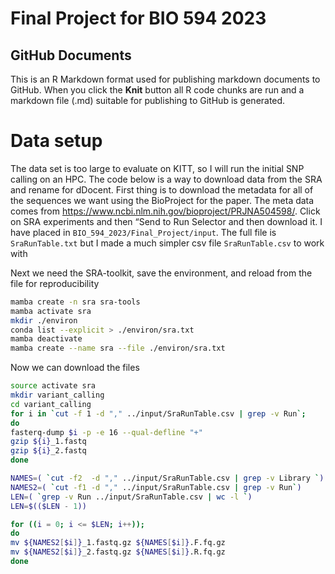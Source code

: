 Final Project for BIO 594 2023
================

## GitHub Documents

This is an R Markdown format used for publishing markdown documents to
GitHub. When you click the **Knit** button all R code chunks are run and
a markdown file (.md) suitable for publishing to GitHub is generated.

# Data setup

The data set is too large to evaluate on KITT, so I will run the initial
SNP calling on an HPC. The code below is a way to download data from the
SRA and rename for dDocent. First thing is to download the metadata for
all of the sequences we want using the BioProject for the paper. The
meta data comes from
<https://www.ncbi.nlm.nih.gov/bioproject/PRJNA504598/>. Click on SRA
experiments and then “Send to Run Selector and then download it. I have
placed in `BIO_594_2023/Final_Project/input`. The full file is
`SraRunTable.txt` but I made a much simpler csv file `SraRunTable.csv`
to work with

Next we need the SRA-toolkit, save the environment, and reload from the
file for reproducibility

``` bash
mamba create -n sra sra-tools
mamba activate sra
mkdir ./environ
conda list --explicit > ./environ/sra.txt
mamba deactivate
mamba create --name sra --file ./environ/sra.txt
```

Now we can download the files

``` bash
source activate sra
mkdir variant_calling
cd variant_calling
for i in `cut -f 1 -d "," ../input/SraRunTable.csv | grep -v Run`;
do
fasterq-dump $i -p -e 16 --qual-defline "+"
gzip ${i}_1.fastq
gzip ${i}_2.fastq
done
```

``` bash
NAMES=( `cut -f2  -d "," ../input/SraRunTable.csv | grep -v Library `)
NAMES2=( `cut -f1 -d "," ../input/SraRunTable.csv | grep -v Run`)
LEN=( `grep -v Run ../input/SraRunTable.csv | wc -l `)
LEN=$(($LEN - 1))

for ((i = 0; i <= $LEN; i++));
do
mv ${NAMES2[$i]}_1.fastq.gz ${NAMES[$i]}.F.fq.gz
mv ${NAMES2[$i]}_2.fastq.gz ${NAMES[$i]}.R.fq.gz
done
```
